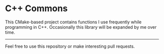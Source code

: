 # C++ Commons
This CMake-based project contains functions I use frequently while programming in C++. 
Occasionally this library will be expanded by me over time.

---
Feel free to use this repository or make interesting pull requests.
